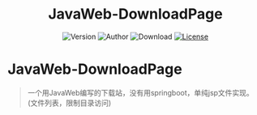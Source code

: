 <h1 align="center">JavaWeb-DownloadPage</h1>

<p align="center">
<img alt="Version" src="https://img.shields.io/badge/version-beta-1-3f51b5.svg?style=flat-square"/>
<img alt="Author" src="https://img.shields.io/badge/author-WYstudio-red.svg?style=flat-square"/>
<img alt="Download" src="https://img.shields.io/badge/download-1.2M-brightgreen.svg?style=flat-square"/>
<a href="https://github.com/wystudio001/JavaWeb-DownloadPage/blob/main/LICENSE"><img alt="License" src="https://img.shields.io/badge/license-Apache-2.0-orange.svg?style=flat-square"/></a>
</p>

# JavaWeb-DownloadPage
> 一个用JavaWeb编写的下载站，没有用springboot，单纯jsp文件实现。(文件列表，限制目录访问)
